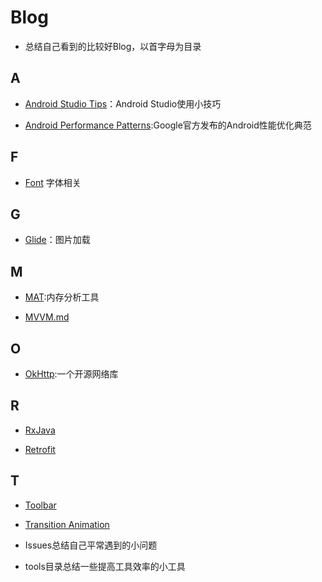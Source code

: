 # Blog

* 总结自己看到的比较好Blog，以首字母为目录

## A
  * [Android Studio Tips](https://github.com/sunflower-zyb/Blog/blob/master/A%2FAndroid%20Studio%20Tips.md)：Android Studio使用小技巧
  
  * [Android Performance Patterns](https://github.com/sunflower-zyb/Blog/blob/master/A/Android%20Performance%20Patterns.md):Google官方发布的Android性能优化典范
  
## F
  * [Font](https://github.com/sunflower-zyb/Blog/blob/master/F/fonts.md) 字体相关    
  
## G
  * [Glide](https://github.com/sunflower-zyb/Blog/blob/master/G/Glide.md)：图片加载
  
## M
  * [MAT](https://github.com/sunflower-zyb/Blog/blob/master/M/MAT.md):内存分析工具
  
  * [MVVM.md](https://github.com/sunflower-zyb/Blog/blob/master/M/MVVM.md)
  

## O
  * [OkHttp](https://github.com/sunflower-zyb/Blog/blob/master/O%2FOkHttp.md):一个开源网络库

## R
  * [RxJava](https://github.com/sunflower-zyb/Blog/blob/master/R%2FRxjava.md)

  * [Retrofit](https://github.com/sunflower-zyb/Blog/blob/master/R%2FRetrofit.md)
  
## T
  * [Toolbar](https://github.com/sunflower-zyb/Blog/blob/master/T/Toolbar.md)
  
  * [Transition Animation](https://github.com/sunflower-zyb/Blog/blob/master/T/Transition%20Animation.md)




* Issues总结自己平常遇到的小问题
* tools目录总结一些提高工具效率的小工具
